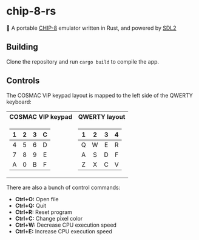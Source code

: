 # chip-8-rs

👾 A portable [CHIP-8](https://en.wikipedia.org/wiki/CHIP-8) emulator written in Rust, and powered by [SDL2](https://www.libsdl.org/)

## Building

Clone the repository and run `cargo build` to compile the app.

## Controls

The COSMAC VIP keypad layout is mapped to the left side of the QWERTY keyboard:

<table>
<tr><th>COSMAC VIP keypad</th><th>QWERTY layout</th></tr>
<tr>
  <td>
  
| 1 | 2 | 3 | C |
|:-:|:-:|:-:|:-:|
| 4 | 5 | 6 | D |
| 7 | 8 | 9 | E |
| A | 0 | B | F |
  
  </td>
  <td>

| 1 | 2 | 3 | 4 |
|:-:|:-:|:-:|:-:|
| Q | W | E | R |
| A | S | D | F |
| Z | X | C | V |

  </td>
</tr>
</table>

There are also a bunch of control commands:

- **Ctrl+O:** Open file
- **Ctrl+Q:** Quit
- **Ctrl+R:** Reset program
- **Ctrl+C:** Change pixel color
- **Ctrl+W:** Decrease CPU execution speed
- **Ctrl+E:** Increase CPU execution speed
